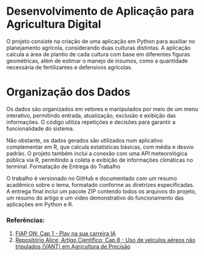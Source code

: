 # Desenvolvimento de Aplicação para Agricultura Digital

O projeto consiste na criação de uma aplicação em Python para auxiliar no 
planejamento agrícola, considerando duas culturas distintas. A aplicação 
calcula a área de plantio de cada cultura com base em diferentes figuras 
geométricas, além de estimar o manejo de insumos, como a quantidade necessária 
de fertilizantes e defensivos agrícolas.


# Organização dos Dados

Os dados são organizados em vetores e manipulados por meio de um menu 
interativo, permitindo entrada, atualização, exclusão e exibição das 
informações. O código utiliza repetições e decisões para garantir a 
funcionalidade do sistema.

Não obstante, os dados gerados são utilizados num aplicativo complementar em R,
que calcula estatísticas básicas, com média e desvio padrão. O projeto também 
inclui a conexão com uma API meteorológica pública via R, permitindo a coleta e
exibição de informações climáticas no terminal.
Formatação de Entrega do Trabalho

O trabalho é versionado no GitHub e documentado com um resumo acadêmico sobre o
tema, formatado conforme as diretrizes especificadas. A entrega final inclui um
pacote ZIP contendo todos os arquivos do projeto, um resumo do artigo e um 
vídeo demonstrativo do funcionamento das aplicações em Python e R.

### Referências:
1. [FIAP ON; Cap 1 - Play na sua carreira IA](https://on.fiap.com.br/mod/assign/view.php?id=450291&c=12305)
2. [Repositório Alice; Artigo Científico; Cap 8 - Uso de veículos aéreos não 
tripulados (VANT) em Agricultura de Precisão](https://www.alice.cnptia.embrapa.br/alice/bitstream/doc/1003485/1/CAP8.pdf)
